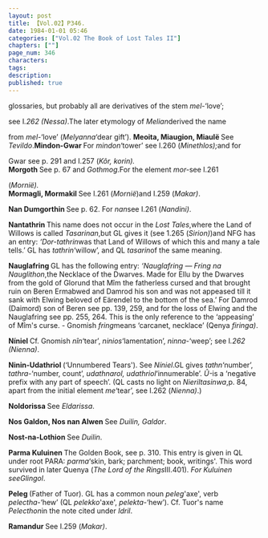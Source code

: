```yaml
---
layout: post
title: 【Vol.02】P346.
date: 1984-01-01 05:46
categories: ["Vol.02 The Book of Lost Tales II"]
chapters: [""]
page_num: 346
characters: 
tags: 
description: 
published: true
---
```


<p style="text-indent: 0;">
glossaries, but probably all are derivatives of the stem <I>mel-</I>‘love’;
</p>

see I<I>.262 (Nessa)</I>.The later etymology of <I>Melian</I>derived the name

from <I>mel-</I>‘love’ (<I>Melyanna</I>‘dear gift’). <B>Meoita, Miaugion, Miaulë </B>See <I>Tevildo</I>.<B>Mindon-Gwar </B>For <I>mindon</I>‘tower’ see I.260 (<I>Minethlos);</I>and for

Gwar see p. 291 and I.257 (<I>Kôr, korin).<BR></I><B>Morgoth   </B>See p. 67 and <I>Gothmog</I>.For the element <I>mor-</I>see I.261

(<I>Mornië).<BR></I><B>Mormagli, Mormakil    </B>See I.261 (<I>Mornië</I>)and I.259 (<I>Makar)</I>.

<B>Nan Dumgorthin    </B>See p. 62. For <I>nan</I>see I.261 (<I>Nandini)</I>.

<B>Nantathrin    </B>This name does not occur in the <I>Lost Tales</I>,where the Land of Willows is called <I>Tasarinan</I>,but GL gives it (see 1.265 (<I>Sirion)</I>)and NFG has an entry: <I>‘Dor-tathrin</I>was that Land of Willows of which this and many a tale tells.’ GL has <I>tathrin</I>‘willow’, and QL <I>tasarin</I>of the same meaning.

<B>Nauglafring    </B>GL has the following entry: <I>‘Nauglafring — Fring na Nauglithon</I>,the Necklace of the Dwarves. Made for Ellu by the Dwarves from the gold of Glorund that Mîm the fatherless cursed and that brought ruin on Beren Ermabwed and Damrod his son and was not appeased till it sank with Elwing beloved of Eärendel to the bottom of the sea.’ For Damrod (Daimord) son of Beren see pp. 139, 259, and for the loss of Elwing and the Nauglafring see pp. 255, 264. This is the only reference to the ‘appeasing’ of Mîm's curse. - Gnomish <I>fring</I>means ‘carcanet, necklace’ (Qenya <I>firinga)</I>.

<B>Níniel   </B>Cf. Gnomish <I>nîn</I>‘tear’, <I>ninios</I>‘lamentation’, <I>ninna-</I>‘weep’; see I<I>.262 (Nienna)</I>.

<B>Ninin-Udathriol    </B>(‘Unnumbered Tears'). See <I>Níniel</I>.GL gives <I>tathn</I>‘number’, <I>tathra-</I>‘number, count’, <I>udathnarol, udathriol</I>‘innumerable’. <I>Û-</I>is a ‘negative prefix with any part of speech’. (QL casts no light on <I>Nieriltasinwa</I>,p. 84, apart from the initial element <I>me</I>‘tear’, see I.262 (<I>Nienna)</I>.)

<B>Noldorissa    </B>See <I>Eldarissa</I>.

<B>Nos Galdon, Nos nan Alwen    </B>See <I>Duilin, Galdor</I>.

<B>Nost-na-Lothion    </B>See <I>Duilin</I>.

<B>Parma Kuluinen </B>The Golden Book, see p. 310. This entry is given in QL under root PARA: <I>parma</I>‘skin, bark; parchment; book, writings'. This word survived in later Quenya (<I>The Lord of the Rings</I>III.401). <I>For Kuluinen seeGlingol</I>.

<B>Peleg    </B>(Father of Tuor). GL has a common noun <I>peleg</I>'axe', verb <I>pelectha-</I>‘hew’ (QL <I>pelekko</I>'axe', <I>pelekta-</I>‘hew’). Cf. Tuor's name <I>Pelecthon</I>in the note cited under <I>Idril</I>.

<B>Ramandur    </B>See I.259 (<I>Makar)</I>.


